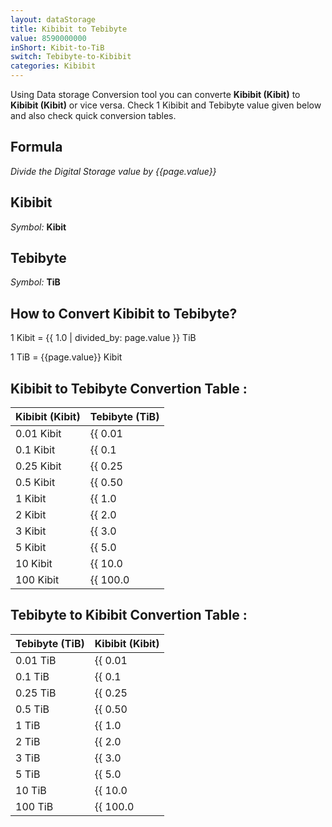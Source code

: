 ```yaml
---
layout: dataStorage
title: Kibibit to Tebibyte
value: 8590000000
inShort: Kibit-to-TiB
switch: Tebibyte-to-Kibibit
categories: Kibibit
---
```


Using Data storage Conversion tool you can converte **Kibibit (Kibit)** to **Kibibit (Kibit)** or vice versa. Check 1 Kibibit and Tebibyte value given below and also check quick conversion tables.

## Formula
*Divide the Digital Storage value by {{page.value}}*

## Kibibit
*Symbol:* **Kibit**

## Tebibyte
*Symbol:* **TiB**

## How to Convert Kibibit to Tebibyte?

1 Kibit = {{ 1.0 | divided_by: page.value }} TiB

1 TiB = {{page.value}} Kibit


## Kibibit to Tebibyte Convertion Table :

| Kibibit (Kibit) | Tebibyte (TiB) |
| ---- | ---- |
| 0.01 Kibit | {{ 0.01 | divided_by: page.value | round: 12 }} TiB |
| 0.1 Kibit | {{ 0.1 | divided_by: page.value | round: 12 }} TiB |
| 0.25 Kibit | {{ 0.25 | divided_by: page.value | round: 12 }} TiB |
| 0.5 Kibit | {{ 0.50 | divided_by: page.value | round: 12 }} TiB |
| 1 Kibit | {{ 1.0 | divided_by: page.value | round: 12 }} TiB |
| 2 Kibit | {{ 2.0 | divided_by: page.value | round: 12 }} TiB |
| 3 Kibit | {{ 3.0 | divided_by: page.value | round: 12 }} TiB |
| 5 Kibit | {{ 5.0 | divided_by: page.value | round: 12 }} TiB |
| 10 Kibit | {{ 10.0 | divided_by: page.value | round: 12 }} TiB |
| 100 Kibit | {{ 100.0 | divided_by: page.value | round: 12 }} TiB |

## Tebibyte to Kibibit Convertion Table :

| Tebibyte (TiB) | Kibibit (Kibit) |
| ---- | ---- |
| 0.01 TiB | {{ 0.01 | times: page.value | round: 12 }} Kibit |
| 0.1 TiB | {{ 0.1 | times: page.value | round: 12 }} Kibit |
| 0.25 TiB | {{ 0.25 | times: page.value | round: 12 }} Kibit |
| 0.5 TiB | {{ 0.50 | times: page.value | round: 12 }} Kibit |
| 1 TiB | {{ 1.0 | times: page.value | round: 12 }} Kibit |
| 2 TiB | {{ 2.0 | times: page.value | round: 12 }} Kibit |
| 3 TiB | {{ 3.0 | times: page.value | round: 12 }} Kibit |
| 5 TiB | {{ 5.0 | times: page.value | round: 12 }} Kibit |
| 10 TiB | {{ 10.0 | times: page.value | round: 12 }} Kibit |
| 100 TiB | {{ 100.0 | times: page.value | round: 12 }} Kibit |


<script>
document.getElementById('selectInput')[3].selected = true
document.getElementById('selectOutput')[17].selected = true
</script>

